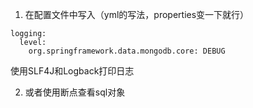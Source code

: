 1. 在配置文件中写入（yml的写法，properties变一下就行）

```properties
logging:
  level:
    org.springframework.data.mongodb.core: DEBUG
```

使用SLF4J和Logback打印日志

2. 或者使用断点查看sql对象